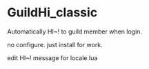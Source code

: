 # GuildHi_classic

Automatically HI~! to guild member when login.

no configure. just install for work.

edit HI~! message for locale.lua
